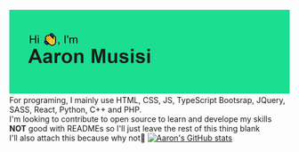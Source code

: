 ![Header](https://github.com/a-aar0n47/a-aar0n47/blob/main/header.png?raw=true)
<br>
For programing, I mainly use HTML, CSS, JS, TypeScript Bootsrap, JQuery, SASS, React, Python, C++ and PHP.<br>
I'm looking to contribute to open source to learn and develope my skills
<br>
**NOT** good with READMEs so I'll just leave the rest of this thing blank
<br>
I'll also attach this because why not🙂
 [![Aaron's GitHub stats](https://github-readme-stats.vercel.app/api?username=a-aar0n47)](https://github.com/anuraghazra/github-readme-stats&theme=dark)
<!---
a-aar0n47/a-aar0n47 is a ✨ unique ✨ repository because its `README.md` (this file) appears on your GitHub profile.
You can click the Preview link to take a look at your changes.
--->
